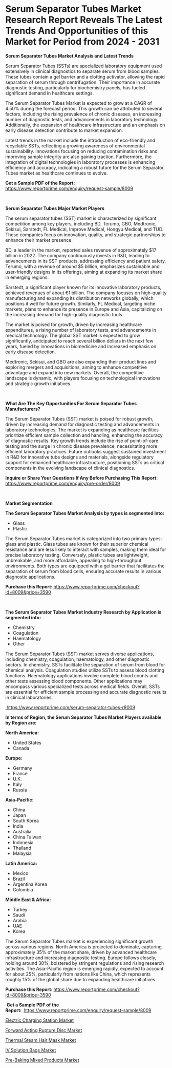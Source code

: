 <p><h1>Serum Separator Tubes Market Research Report Reveals The Latest Trends And Opportunities of this Market for Period from 2024 - 2031</h1></p><p><strong>Serum Separator Tubes Market Analysis and Latest Trends</strong></p>
<p><p>Serum Separator Tubes (SSTs) are specialized laboratory equipment used extensively in clinical diagnostics to separate serum from blood samples. These tubes contain a gel barrier and a clotting activator, allowing the rapid separation of serum through centrifugation. Their importance in accurate diagnostic testing, particularly for biochemistry panels, has fueled significant demand in healthcare settings.</p><p>The Serum Separator Tubes Market is expected to grow at a CAGR of 4.50% during the forecast period. This growth can be attributed to several factors, including the rising prevalence of chronic diseases, an increasing number of diagnostic tests, and advancements in laboratory technology. Additionally, the expansion of healthcare infrastructure and an emphasis on early disease detection contribute to market expansion.</p><p>Latest trends in the market include the introduction of eco-friendly and recyclable SSTs, reflecting a growing awareness of environmental sustainability. Innovations focusing on reducing contamination risks and improving sample integrity are also gaining traction. Furthermore, the integration of digital technologies in laboratory processes is enhancing efficiency and accuracy, indicating a robust future for the Serum Separator Tubes market as healthcare continues to evolve.</p></p>
<p><strong>Get a Sample PDF of the Report:&nbsp;</strong> <a href="https://www.reportprime.com/enquiry/request-sample/8009">https://www.reportprime.com/enquiry/request-sample/8009</a></p>
<p>&nbsp;</p>
<p><strong>Serum Separator Tubes Major Market Players</strong></p>
<p><p>The serum separator tubes (SST) market is characterized by significant competition among key players, including BD, Terumo, GBO, Medtronic, Sekisui, Sarstedt, FL Medical, Improve Medical, Hongyu Medical, and TUD. These companies focus on innovation, quality, and strategic partnerships to enhance their market presence.</p><p>BD, a leader in the market, reported sales revenue of approximately $17 billion in 2022. The company continuously invests in R&D, leading to advancements in its SST products, addressing efficiency and patient safety. Terumo, with a revenue of around $5 billion, emphasizes sustainable and user-friendly designs in its offerings, aiming at expanding its market share in emerging regions.</p><p>Sarstedt, a significant player known for its innovative laboratory products, achieved revenues of about €1 billion. The company focuses on high-quality manufacturing and expanding its distribution networks globally, which positions it well for future growth. Similarly, FL Medical, targeting niche markets, plans to enhance its presence in Europe and Asia, capitalizing on the increasing demand for high-quality diagnostic tools.</p><p>The market is poised for growth, driven by increasing healthcare expenditures, a rising number of laboratory tests, and advancements in medical technology. The global SST market is expected to grow significantly, anticipated to reach several billion dollars in the next few years, fueled by innovations in biomedicine and increased emphasis on early disease detection.</p><p>Medtronic, Sekisui, and GBO are also expanding their product lines and exploring mergers and acquisitions, aiming to enhance competitive advantage and expand into new markets. Overall, the competitive landscape is dynamic, with players focusing on technological innovations and strategic growth initiatives.</p></p>
<p>&nbsp;</p>
<p><strong>What Are The Key Opportunities For Serum Separator Tubes Manufacturers?</strong></p>
<p><p>The Serum Separator Tubes (SST) market is poised for robust growth, driven by increasing demand for diagnostic testing and advancements in laboratory technologies. The market is expanding as healthcare facilities prioritize efficient sample collection and handling, enhancing the accuracy of diagnostic results. Key growth trends include the rise of point-of-care testing and the surge in chronic disease prevalence, necessitating more efficient laboratory practices. Future outlooks suggest sustained investment in R&D for innovative tube designs and materials, alongside regulatory support for enhanced healthcare infrastructure, positioning SSTs as critical components in the evolving landscape of clinical diagnostics.</p></p>
<p><strong>Inquire or Share Your Questions If Any Before Purchasing This Report:</strong> <a href="https://www.reportprime.com/enquiry/pre-order/8009">https://www.reportprime.com/enquiry/pre-order/8009</a></p>
<p>&nbsp;</p>
<p><strong>Market Segmentation</strong></p>
<p><strong>The Serum Separator Tubes Market Analysis by types is segmented into:</strong></p>
<p><ul><li>Glass</li><li>Plastic</li></ul></p>
<p><p>The Serum Separator Tubes market is categorized into two primary types: glass and plastic. Glass tubes are known for their superior chemical resistance and are less likely to interact with samples, making them ideal for precise laboratory testing. Conversely, plastic tubes are lightweight, unbreakable, and more affordable, appealing to high-throughput environments. Both types are equipped with a gel barrier that facilitates the separation of serum from blood cells, ensuring accurate results in various diagnostic applications.</p></p>
<p><strong>Purchase this Report:&nbsp;</strong><a href="https://www.reportprime.com/checkout?id=8009&price=3590">https://www.reportprime.com/checkout?id=8009&price=3590</a></p>
<p>&nbsp;</p>
<p><strong>The Serum Separator Tubes Market Industry Research by Application is segmented into:</strong></p>
<p><ul><li>Chemistry</li><li>Coagulation</li><li>Haematology</li><li>Other</li></ul></p>
<p><p>The Serum Separator Tubes (SST) market serves diverse applications, including chemistry, coagulation, haematology, and other diagnostic sectors. In chemistry, SSTs facilitate the separation of serum from blood for chemical analysis. Coagulation studies utilize SSTs to assess blood clotting functions. Haematology applications involve complete blood counts and other tests assessing blood components. Other applications may encompass various specialized tests across medical fields. Overall, SSTs are essential for efficient sample processing and accurate diagnostic results in clinical laboratories.</p></p>
<p><a href="https://www.reportprime.com/serum-separator-tubes-r8009">&nbsp;https://www.reportprime.com/serum-separator-tubes-r8009</a></p>
<p><strong>In terms of Region, the Serum Separator Tubes Market Players available by Region are:</strong></p>
<p>
    <p> <strong> North America: </strong>
        <ul>
            <li>United States</li>
            <li>Canada</li>
        </ul>
        </p> 
    <p> <strong> Europe: </strong>
        <ul>
            <li>Germany</li>
            <li>France</li>
            <li>U.K.</li>
            <li>Italy</li>
            <li>Russia</li>
        </ul>
        </p> 
    <p> <strong> Asia-Pacific: </strong>
        <ul>
            <li>China</li>
            <li>Japan</li>
            <li>South Korea</li>
            <li>India</li>
            <li>Australia</li>
            <li>China Taiwan</li>
            <li>Indonesia</li>
            <li>Thailand</li>
            <li>Malaysia</li>
        </ul>
        </p> 
    <p> <strong> Latin America: </strong>
        <ul>
            <li>Mexico</li>
            <li>Brazil</li>
            <li>Argentina Korea</li>
            <li>Colombia</li>
        </ul>
        </p> 
    <p> <strong> Middle East & Africa: </strong>
        <ul>
            <li>Turkey</li>
            <li>Saudi</li>
            <li>Arabia</li>
            <li>UAE</li>
            <li>Korea</li>
        </ul>
    </p>
    </p>
<p><p>The Serum Separator Tubes market is experiencing significant growth across various regions. North America is projected to dominate, capturing approximately 35% of the market share, driven by advanced healthcare infrastructure and increasing diagnostic testing. Europe follows closely, holding around 30%, bolstered by stringent regulations and rising research activities. The Asia-Pacific region is emerging rapidly, expected to account for about 25%, particularly from nations like China, which represents roughly 15% of the global share due to expanding healthcare initiatives.</p></p>
<p><strong>Purchase this Report: </strong><a href="https://www.reportprime.com/checkout?id=8009&price=3590">https://www.reportprime.com/checkout?id=8009&price=3590</a></p>
<p>&nbsp;<strong>Get a Sample PDF of the Report:&nbsp;&nbsp;</strong><a href="https://www.reportprime.com/enquiry/request-sample/8009">https://www.reportprime.com/enquiry/request-sample/8009</a></p>
<p><strong></strong></p>
<p><p><a href="https://www.linkedin.com/pulse/electric-charging-station-market-size-growth-trends-industry-n8mie?trackingId=igE5NhaiTYazOg4t1bIwSw%3D%3D">Electric Charging Station Market</a></p><p><a href="https://issuu.com/reportprime-2/docs/forward-acting-rupture-disc-market-_9d89fdcc2b4be2">Forward Acting Rupture Disc Market</a></p><p><a href="https://medium.com/@michellegbleau0620/thermal-steam-hair-mask-market-trends-and-analysis-opportunities-and-challenges-for-future-c7fb4e2c4455">Thermal Steam Hair Mask Market</a></p><p><a href="https://github.com/lylyparadise/Market-Research-Report-List-5/blob/main/iv-solution-bags-market.md">IV Solution Bags Market</a></p><p><a href="https://medium.com/@lauryframi644/pre-baking-mixed-products-market-evolution-global-trends-and-regional-dynamics-2024-2031-6b5773ce4bbb">Pre-Baking Mixed Products Market</a></p></p>